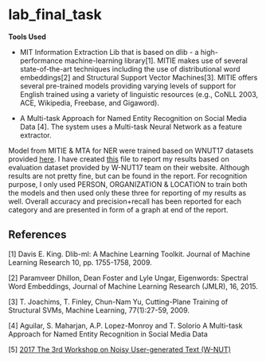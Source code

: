 # lab_final_task
**Tools Used** 
- MIT Information Extraction Lib that is based on dlib - a high-performance machine-learning library[1]. MITIE makes use of several state-of-the-art techniques including the use of distributional word embeddings[2] and Structural Support Vector Machines[3]. MITIE offers several pre-trained models providing varying levels of support for English trained using a variety of linguistic resources (e.g., CoNLL 2003, ACE, Wikipedia, Freebase, and Gigaword).

- A Multi-task Approach for Named Entity Recognition on Social Media Data [4]. The system uses a Multi-task Neural Network as a feature extractor.           

Model from MITIE & MTA for NER were trained based on WNUT17 datasets provided [here](http://noisy-text.github.io/2017/emerging-rare-entities.html). I have created [this](https://github.com/khattaksaad/lab_final_task/blob/master/Final_Report.ipynb) file to report my results based on evaluation dataset provided by W-NUT17 team on their website. Although results are not pretty fine, but can be found in the report. For recognition purpose, I only used PERSON, ORGANIZATION & LOCATION to train both the models and then used only these three for reporting of my results as well. Overall accuracy and precision+recall has been reported for each category and are presented in form of a graph at end of the report. 












## References

[1] Davis E. King. Dlib-ml: A Machine Learning Toolkit. Journal of Machine Learning Research 10, pp. 1755-1758, 2009.

[2] Paramveer Dhillon, Dean Foster and Lyle Ungar, Eigenwords: Spectral Word Embeddings, Journal of Machine Learning Research (JMLR), 16, 2015.

[3] T. Joachims, T. Finley, Chun-Nam Yu, Cutting-Plane Training of Structural SVMs, Machine Learning, 77(1):27-59, 2009.

[4] Aguilar, S. Maharjan, A.P. Lopez-Monroy and T. Solorio A Multi-task Approach for Named Entity Recognition in Social Media Data

[5] [2017 The 3rd Workshop on Noisy User-generated Text (W-NUT)](http://noisy-text.github.io/2017/) 
